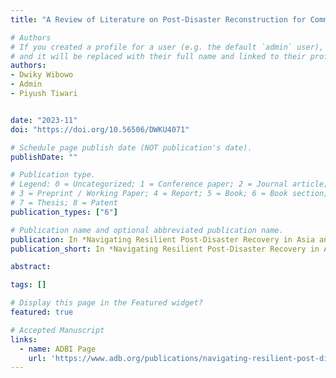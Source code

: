 ```yaml
---
title: "A Review of Literature on Post-Disaster Reconstruction for Communities and Individuals"

# Authors
# If you created a profile for a user (e.g. the default `admin` user), write the username (folder name) here 
# and it will be replaced with their full name and linked to their profile.
authors:
- Dwiky Wibowo
- Admin
- Piyush Tiwari


date: "2023-11"
doi: "https://doi.org/10.56506/DWKU4071"

# Schedule page publish date (NOT publication's date).
publishDate: ""

# Publication type.
# Legend: 0 = Uncategorized; 1 = Conference paper; 2 = Journal article;
# 3 = Preprint / Working Paper; 4 = Report; 5 = Book; 6 = Book section;
# 7 = Thesis; 8 = Patent
publication_types: ["6"]

# Publication name and optional abbreviated publication name.
publication: In *Navigating Resilient Post-Disaster Recovery in Asia and the Pacific* Chapter 2, page 11-22
publication_short: In *Navigating Resilient Post-Disaster Recovery in Asia and the Pacific*

abstract: 

tags: []

# Display this page in the Featured widget?
featured: true

# Accepted Manuscript
links:
  - name: ADBI Page
    url: 'https://www.adb.org/publications/navigating-resilient-post-disaster-recovery-in-asia-and-the-pacific'
---
```




